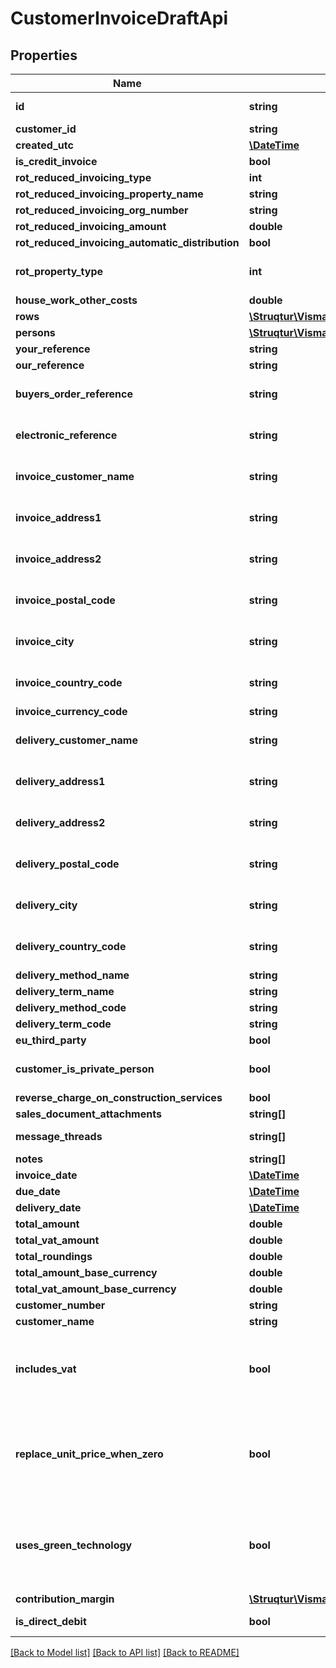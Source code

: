 # CustomerInvoiceDraftApi

## Properties
Name | Type | Description | Notes
------------ | ------------- | ------------- | -------------
**id** | **string** | Purpose: Unique Id provided by eAccounting | [optional] 
**customer_id** | **string** | Source: Get from /v2/customers | 
**created_utc** | [**\DateTime**](\DateTime.md) | Purpose: Is automatically set | [optional] 
**is_credit_invoice** | **bool** |  | [optional] 
**rot_reduced_invoicing_type** | **int** | 0 &#x3D; Normal, 1 &#x3D; Rot, 2 &#x3D; Rut | 
**rot_reduced_invoicing_property_name** | **string** | Max length: 40 characters | [optional] 
**rot_reduced_invoicing_org_number** | **string** | Max length: 11 characters | [optional] 
**rot_reduced_invoicing_amount** | **double** | Format: 2 decimals | [optional] 
**rot_reduced_invoicing_automatic_distribution** | **bool** | Default: False | [optional] 
**rot_property_type** | **int** | 1 - Apartment  2 - Property  Leave blank or set to null if you do not intend to use ROT or Green Technology functionality | [optional] 
**house_work_other_costs** | **double** |  | [optional] 
**rows** | [**\Struqtur\VismaEAccounting\Model\CustomerInvoiceDraftRowApi[]**](CustomerInvoiceDraftRowApi.md) |  | [optional] 
**persons** | [**\Struqtur\VismaEAccounting\Model\SalesDocumentRotRutReductionPersonApi[]**](SalesDocumentRotRutReductionPersonApi.md) |  | [optional] 
**your_reference** | **string** | Max length: 100 characters | [optional] 
**our_reference** | **string** | Max length: 100 characters | [optional] 
**buyers_order_reference** | **string** | Purpose: Used when sending electronic invoices. Max length: 35 characters. Can be null or empty | [optional] 
**electronic_reference** | **string** | Set this if you later intend to send the invoice electronically. Can only be set for non-private individuals | [optional] 
**invoice_customer_name** | **string** | Purpose: Value is automatically set up depending on the selected customer&#39;s properties | [optional] 
**invoice_address1** | **string** | Max length: 50 characters  Set a value if you want to override the existing property value taken from the customer | [optional] 
**invoice_address2** | **string** | Max length: 50 characters  Set a value if you want to override the existing property value taken from the customer | [optional] 
**invoice_postal_code** | **string** | Purpose: Value is automatically set up depending on the selected customer&#39;s properties | [optional] 
**invoice_city** | **string** | Purpose: Value is automatically set up depending on the selected customer&#39;s properties | [optional] 
**invoice_country_code** | **string** | Purpose: Value is automatically set up depending on the selected customer&#39;s properties | [optional] 
**invoice_currency_code** | **string** |  | [optional] 
**delivery_customer_name** | **string** | Max length: 50 characters  Set a value if you want to override the existing property value taken from the customer | [optional] 
**delivery_address1** | **string** | Max length: 50 characters  Set a value if you want to override the existing property value taken from the customer | [optional] 
**delivery_address2** | **string** | Max length: 50 characters  Set a value if you want to override the existing property value taken from the customer | [optional] 
**delivery_postal_code** | **string** | Max length: 10 characters  Set a value if you want to override the existing property value taken from the customer | [optional] 
**delivery_city** | **string** | Max length: 50 characters  Set a value if you want to override the existing property value taken from the customer | [optional] 
**delivery_country_code** | **string** | Max length: 2 characters  Set a value if you want to override the existing property value taken from the customer | [optional] 
**delivery_method_name** | **string** | Max length: 50 characters | [optional] 
**delivery_term_name** | **string** | Max length: 50 characters | [optional] 
**delivery_method_code** | **string** | Max length: 20 characters | [optional] 
**delivery_term_code** | **string** | Max length: 20 characters | [optional] 
**eu_third_party** | **bool** |  | 
**customer_is_private_person** | **bool** | Purpose: Value is automatically set up depending on the selected customer&#39;s properties | [optional] 
**reverse_charge_on_construction_services** | **bool** |  | [optional] 
**sales_document_attachments** | **string[]** |  | [optional] 
**message_threads** | **string[]** | Fetch messages via GET /v2/messagethreads/{messageThreadId} | [optional] 
**notes** | **string[]** | Fetch notes via GET /v2/notes/{noteId} | [optional] 
**invoice_date** | [**\DateTime**](\DateTime.md) | Optional invoice date. | [optional] 
**due_date** | [**\DateTime**](\DateTime.md) | Due date of the customer invoice draft. | [optional] 
**delivery_date** | [**\DateTime**](\DateTime.md) |  | [optional] 
**total_amount** | **double** |  | [optional] 
**total_vat_amount** | **double** |  | [optional] 
**total_roundings** | **double** |  | [optional] 
**total_amount_base_currency** | **double** |  | [optional] 
**total_vat_amount_base_currency** | **double** |  | [optional] 
**customer_number** | **string** | Max length: 16 characters | [optional] 
**customer_name** | **string** | Customer&#39;s actual name | [optional] 
**includes_vat** | **bool** | Purpose: If true the unit prices on rows include VAT. The value is set upon creation depending whether \&quot;Show prices excl. VAT for private individuals\&quot; in company settings is marked or not | [optional] 
**replace_unit_price_when_zero** | **bool** | When set to true an unit price of zero will be replaced with the unit price on the article register. When set to false it allows creation of drafts with unit price 0 on one or more rows.  Rows with an unit price other than 0 are not affected by this setting. The default value is false. | [optional] 
**uses_green_technology** | **bool** | Set to true if this customer invoice draft benefits from deduction on Green Technology.  If set to true the customer invoice draft must have RotReducedInvoicingType set to normal and contain at least one row with applicable deduction. | [optional] 
**contribution_margin** | [**\Struqtur\VismaEAccounting\Model\ContributionMarginApi**](ContributionMarginApi.md) | Contribution margin variables | [optional] 
**is_direct_debit** | **bool** | Indicated whether this invoice has direct debit applied  Only applicable for NL | [optional] 

[[Back to Model list]](../README.md#documentation-for-models) [[Back to API list]](../README.md#documentation-for-api-endpoints) [[Back to README]](../README.md)


